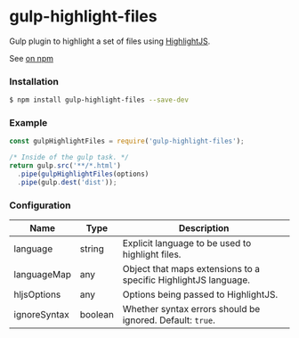 # gulp-highlight-files
Gulp plugin to highlight a set of files using [HighlightJS](https://highlightjs.org/).

See [on npm](https://www.npmjs.com/package/gulp-highlight-files)

### Installation

```bash
$ npm install gulp-highlight-files --save-dev
```

### Example

```js
const gulpHighlightFiles = require('gulp-highlight-files');

/* Inside of the gulp task. */
return gulp.src('**/*.html')
  .pipe(gulpHighlightFiles(options)
  .pipe(gulp.dest('dist'));
```

### Configuration
| Name         | Type    | Description                                                     |
|--------------|---------|-----------------------------------------------------------------|
| language     | string  | Explicit language to be used to highlight files.                |
| languageMap  | any     | Object that maps extensions to a specific HighlightJS language. |
| hljsOptions  | any     | Options being passed to HighlightJS.                            |
| ignoreSyntax | boolean | Whether syntax errors should be ignored. Default: `true`.       |
